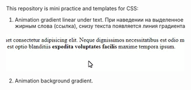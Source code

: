 This repository is mini practice and templates for CSS:

1. Animation gradient linear under text. При наведении на выделенное жирным слова (ссылка), снизу текста появляется линия градиента 


![Анимация линии градиента под текстом](gif/1.gif)


2. Animation background gradient.

